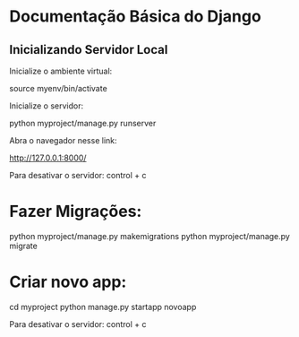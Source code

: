 # Documentação Básica do Django

## Inicializando Servidor Local

Inicialize o ambiente virtual:

source myenv/bin/activate

Inicialize o servidor:

python myproject/manage.py runserver

Abra o navegador nesse link:

http://127.0.0.1:8000/

Para desativar o servidor: control + c

# Fazer Migrações:


python myproject/manage.py makemigrations
python myproject/manage.py migrate 

# Criar novo app:

cd myproject
python manage.py startapp novoapp


Para desativar o servidor: control + c
